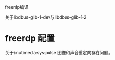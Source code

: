 freerdp编译

关于libdbus-glib-1-dev与libdbus-glib-1-2

# freerdp 配置
关于/mutimedia:sys:pulse 图像和声音重定向存在问题。

